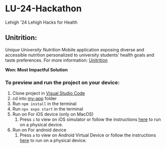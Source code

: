 # LU-24-Hackathon

Lehigh '24 Lehigh Hacks for Health

## Unitrition:
<i>Unique University Nutrition</i>
Mobile application exposing diverse and accessible nutrition personalized to university students’ health goals and taste preferences.
For more information: [Unitrition](https://docs.google.com/presentation/d/1Q4IBlV40Of6KiYcHKlgQoK2dJUzxdnma31WIXz25mac/edit?usp=sharing)

<b>Won: Most Impactful Solution</b>


### To preview and run the project on your device:

1. Clone project in <u>Visual Studio Code</u>
2. cd into <u>my-app</u> folder
3. Run `npm install` in the terminal
4. Run `npx expo start` in the terminal
5. Run on For iOS device (only on MacOS)
   1. Press `i` to view on iOS simulator or follow the instructions [here](https://docs.expo.dev/workflow/run-on-device/) to run on a physical device.
6. Run on For android device
   1. Press `a` to view on Android Virtual Device or follow the instructions [here](https://docs.expo.dev/workflow/run-on-device/) to run on a physical device.

